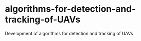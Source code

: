 # algorithms-for-detection-and-tracking-of-UAVs
Development of algorithms for detection and tracking of UAVs
